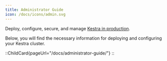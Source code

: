 ```yaml
---
title: Administrator Guide
icon: /docs/icons/admin.svg
---
```


Deploy, configure, secure, and manage [Kestra in production](../09.administrator-guide/index.md).

Below, you will find the necessary information for deploying and configuring your Kestra cluster.

::ChildCard{pageUrl="/docs/administrator-guide/"}
::